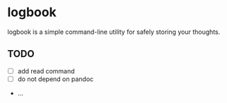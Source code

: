 # logbook

logbook is a simple command-line utility for safely storing your thoughts.

## TODO

- [ ] add read command
- [ ] do not depend on pandoc
- ...